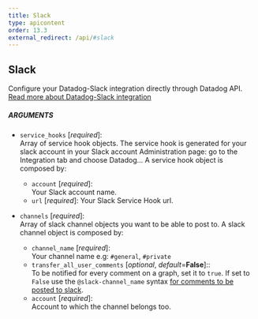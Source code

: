 ```yaml
---
title: Slack
type: apicontent
order: 13.3
external_redirect: /api/#slack
---
```


## Slack

Configure your Datadog-Slack integration directly through Datadog API.  
[Read more about Datadog-Slack integration](/integrations/slack)

##### ARGUMENTS

* `service_hooks` [*required*]:  
    Array of service hook objects. The service hook is generated for your slack account in your Slack account Administration page: go to the Integration tab and choose Datadog... A service hook object is composed by:

    * `account` [*required*]:  
        Your Slack account name.
    * `url` [*required*]: 
        Your Slack Service Hook url. 
  
  

* `channels` [*required*]:  
    Array of slack channel objects you want to be able to post to. A slack channel object is composed by:

    * `channel_name` [*required*]:  
        Your channel name e.g: `#general`, `#private`
    * `transfer_all_user_comments` [*optional*, *default*=**False**]::  
        To be notified for every comment on a graph, set it to `true`. If set to `False` use the `@slack-channel_name` syntax [for comments to be posted to slack](/monitors/notifications/#slack-integration).
    * `account` [*required*]:  
        Account to which the channel belongs too.